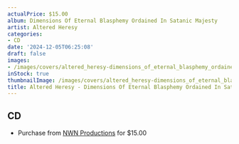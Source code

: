 ```yaml
---
actualPrice: $15.00
album: Dimensions Of Eternal Blasphemy Ordained In Satanic Majesty
artist: Altered Heresy
categories:
- CD
date: '2024-12-05T06:25:08'
draft: false
images:
- /images/covers/altered_heresy-dimensions_of_eternal_blasphemy_ordained_in_satanic_majesty.jpg
inStock: true
thumbnailImage: /images/covers/altered_heresy-dimensions_of_eternal_blasphemy_ordained_in_satanic_majesty-thumb.jpg
title: Altered Heresy - Dimensions Of Eternal Blasphemy Ordained In Satanic Majesty
---
```


## CD
* Purchase from [NWN Productions](http://shop.nwnprod.com/index.php?route=product/product&path=93&product_id=27239&sort=pd.name&order=ASC) for $15.00

